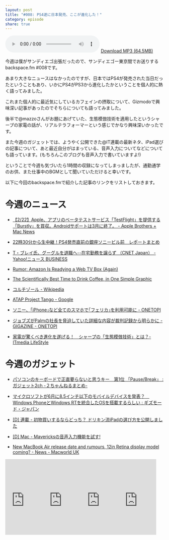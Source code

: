 ```yaml
---
layout: post
title: "#008: PS4遂に日本発売、ここが進化した！"
category: episode
share: true
---
```


<audio src="http://blog.drikin.com/backspace/backspace-008.mp3" controls preload></audio>
[Download MP3 (64.5MB)](http://blog.drikin.com/backspace/backspace-008.mp3)

今週は僕がサンディエゴ出張だったので、サンディエゴー東京間でお送りするbackspace.fm #008です。

あまり大きなニュースはなかったのですが、日本ではPS4が発売された当日だったということもあり、いかにPS4がPS3から進化したかということを個人的に熱く語ってみました。

これまた個人的に最近気にしているカフェインの摂取について、Gizmodoで興味深い記事があったのでそちらについても語ってみました。

後半で@mazzoさんがお題にあげていた、生態模倣技術を適用したというシャープの家電の話が、リアルテラフォーマーという感じでかなり興味深いかったです。

また今週のガジェットでは、ようやく公開できた@IT連載の最新ネタ、iPad選びの記事について、あと最近自分がはまっている、音声入力についてなどについても語っています。(もちろんこのブログも音声入力で書いていますよ!)

ということで今週も気づいたら1時間の収録になってしまっましたが、通勤通学のお供、また仕事中のBGMとして聞いていただけると幸いです。

以下に今回のbackspace.fmで紹介した記事のリンクをリストしておきます。

# 今週のニュース

- [【2/22】Apple、アプリのベータテストサービス「TestFlight」を提供する「Burstly」を買収。Androidサポートは3月に終了。 - Apple Brothers + Mac News](http://blog.livedoor.jp/applebrothers/archives/52370439.html)

- [22時30分から生中継！PS4発売直前の銀座ソニービル前　レポートまとめ](http://www.i-mezzo.net/log/2014/02/21205558.html)

- [T・ブレイ氏、グーグルを退職へ--在宅勤務を譲らず （CNET Japan） - Yahoo!ニュース BUSINESS](http://newsbiz.yahoo.co.jp/detail?a=20140221-35044242-cnetj-nb)

- [Rumor: Amazon Is Readying a Web TV Box (Again)](http://gizmodo.com/re-code-is-reporting-that-amazon-is-getting-ready-to-la-1527670847?utm_source=feedburner&utm_medium=feed&utm_campaign=Feed%3A+gizmodo%2Ffull+%28Gizmodo%29)

- [The Scientifically Best Time to Drink Coffee, in One Simple Graphic](http://gizmodo.com/the-scientifically-best-time-to-drink-coffee-1460030914/1527704275/+jcondliffe?utm_source=feedburner&utm_medium=feed&utm_campaign=Feed%3A+gizmodo%2Ffull+%28Gizmodo%29)

- [コルチゾール - Wikipedia](http://ja.wikipedia.org/wiki/%E3%82%B3%E3%83%AB%E3%83%81%E3%82%BE%E3%83%BC%E3%83%AB)

- [ATAP Project Tango - Google](http://www.google.com/atap/projecttango/)

- [ソニー、｢iPhone｣など全てのスマホで｢フェリカ｣を利用可能に - ONETOPI](http://1topi.jp/curator/mazzo/1402/21/465279?fb_action_ids=10152909770067524&amp;fb_action_types=og.likes&amp;fb_source=other_multiline&amp;action_object_map=%5B266327056869793%5D&amp;action_type_map=%5B%22og.likes%22%5D&amp;action_ref_map=%5B%5D)

- [ジョブズがPalmの社長を脅迫していた詳細な内容が裁判記録から明らかに - GIGAZINE - ONETOPI](http://1topi.jp/curator/mazzo/1402/20/464283)

- [家電が驚くべき進化を遂げる！　シャープの「生態模倣技術」とは？- ITmedia LifeStyle](http://1topi.jp/curator/mazzo/1402/19/463380)


# 今週のガジェット
- [パソコンのキーボードで正直要らないと思うキー　第1位 「Pause/Break」 : ガジェット2ch -２ちゃんねるまとめ-](http://www.gadget2ch.com/archives/36427334.html?utm_source=dlvr.it&amp;utm_medium=tumblr)

- [マイクロソフトが6月に8.5インチ以下のモバイルデバイスを発表？　Windows PhoneとWindows RTを統合したOSを搭載するらしい : ギズモード・ジャパン](http://www.gizmodo.jp/sp/2014/02/685windows_phonwindow_rtos.html)

- [[D] 連載 - 初物買いするならどっち？ ドリキン流iPadの選び方を公開しました](http://www.shimoken-works.com/?p=7356)

- [[D] Mac - Mavericksの音声入力機能を試す!](http://blog.drikin.com/2014/02/mac---mavericks.html)

- [New MacBook Air release date and rumours, 12in Retina display model coming? - News - Macworld UK](http://www.macworld.co.uk/news/mac/new-macbook-air-release-date-rumours-3420655/)


<iframe src="http://rcm-fe.amazon-adsystem.com/e/cm?lt1=_blank&bc1=000000&IS2=1&bg1=FFFFFF&fc1=000000&lc1=0000FF&t=driftking-22&o=9&p=8&l=as4&m=amazon&f=ifr&ref=ss_til&asins=B00FJ08HQU" style="width:120px;height:240px;" scrolling="no" marginwidth="0" marginheight="0" frameborder="0"></iframe><iframe src="http://rcm-fe.amazon-adsystem.com/e/cm?lt1=_blank&bc1=000000&IS2=1&bg1=FFFFFF&fc1=000000&lc1=0000FF&t=driftking-22&o=9&p=8&l=as4&m=amazon&f=ifr&ref=ss_til&asins=B00FJ08HQ0" style="width:120px;height:240px;" scrolling="no" marginwidth="0" marginheight="0" frameborder="0"></iframe><iframe src="http://rcm-fe.amazon-adsystem.com/e/cm?lt1=_blank&bc1=000000&IS2=1&bg1=FFFFFF&fc1=000000&lc1=0000FF&t=driftking-22&o=9&p=8&l=as4&m=amazon&f=ifr&ref=ss_til&asins=B00GNN1Y1M" style="width:120px;height:240px;" scrolling="no" marginwidth="0" marginheight="0" frameborder="0"></iframe><iframe src="http://rcm-fe.amazon-adsystem.com/e/cm?lt1=_blank&bc1=000000&IS2=1&bg1=FFFFFF&fc1=000000&lc1=0000FF&t=driftking-22&o=9&p=8&l=as4&m=amazon&f=ifr&ref=ss_til&asins=B00F331UEO" style="width:120px;height:240px;" scrolling="no" marginwidth="0" marginheight="0" frameborder="0"></iframe>



